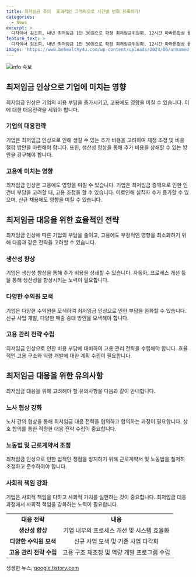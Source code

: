 ```yaml
---
title: 최저임금 추이  효과적인 그래픽으로 시간별 변화 유혹하기!
categories:
  - News
excerpt: >
  디자이너 김초희, 내년 최저임금 1만 30원으로 확정 최저임금위원회, 12시간 마라톤협상 끝에 결정 내년 최저임금으로 인한 사회적 영향도 주목!
feature_text: >
  디자이너 김초희, 내년 최저임금 1만 30원으로 확정 최저임금위원회, 12시간 마라톤협상 끝에 결정 내년 최저임금으로 인한 사회적 영향도 주목!
image: 'https://www.behealthy4u.com/wp-content/uploads/2024/06/unnamed-file.png'
---
```


<p><img src="https://www.behealthy4u.com/wp-content/uploads/2024/06/unnamed-file.png" alt="info 속보" /></p>

<h2 data-ke-size="size26">최저임금 인상으로 기업에 미치는 영향</h2>

<p data-ke-size="size16">최저임금 인상은 기업의 비용 부담을 증가시키고, 고용에도 영향을 미칠 수 있습니다. 이에 대한 대응전략을 세워야 합니다.</p>

<h3>기업의 대응전략</h3>

<p data-ke-size="size16">기업은 최저임금 인상으로 인해 생길 수 있는 추가 비용을 고려하여 재정 조정 및 비용 절감 방안을 마련해야 합니다. 또한, 생산성 향상을 통해 추가 비용을 상쇄할 수 있는 방안을 강구해야 합니다.</p>

<h3>고용에 미치는 영향</h3>

<p data-ke-size="size16">최저임금 인상은 고용에도 영향을 미칠 수 있습니다. 기업은 최저임금 증액으로 인한 인건비 부담을 고려할 때, 고용 조정을 할 수 있습니다. 이로인해 실직자 수가 증가할 수 있으며, 신규 채용에도 영향을 미칠 수 있습니다.</p>

<h2 data-ke-size="size26">최저임금 대응을 위한 효율적인 전략</h2>

<p data-ke-size="size16">최저임금 인상에 따른 기업의 부담을 줄이고, 고용에도 부정적인 영향을 최소화하기 위해 다음과 같은 전략을 고려할 수 있습니다.</p>

<h3>생산성 향상</h3>

<p data-ke-size="size16">기업은 생산성 향상을 통해 추가 비용을 상쇄할 수 있습니다. 자동화, 프로세스 개선 등을 통해 생산성을 향상시키는 노력이 필요합니다.</p>

<h3>다양한 수익원 모색</h3>

<p data-ke-size="size16">기업은 다양한 수익원을 모색하여 최저임금 인상으로 인한 부담을 완화할 수 있습니다. 신규 사업 개발, 다양한 매출 증대 방안을 모색해야 합니다.</p>

<h3>고용 관리 전략 수립</h3>

<p data-ke-size="size16">최저임금 인상으로 인한 비용 부담에 대비하여 고용 관리 전략을 수립해야 합니다. 효율적인 고용 구조와 역량 개발에 대한 계획 수립이 필요합니다.</p>

<h2 data-ke-size="size26">최저임금 대응을 위한 유의사항</h2>

<p data-ke-size="size16">최저임금 대응을 위해 고려해야 할 유의사항을 다음과 같이 안내합니다.</p>

<h3>노사 협상 강화</h3>

<p data-ke-size="size16">노사 간의 협상을 통해 최저임금 대응 전략을 협의하고 합의하는 과정이 필요합니다. 상호 합의를 통한 적정한 대응 전략 수립이 중요합니다.</p>

<h3>노동법 및 근로계약서 조정</h3>

<p data-ke-size="size16">최저임금 인상으로 인한 법적인 쟁점을 방지하기 위해 근로계약서 및 노동법을 철저히 조정하고 준수하여야 합니다.</p>

<h3>사회적 책임 강화</h3>

<p data-ke-size="size16">기업은 사회적 책임을 다하고 사회적 가치를 실현하는 것이 중요합니다. 최저임금 대응 과정에서 사회적 책임을 강화하는 노력이 필요합니다.</p>

<table>
  <tbody>
    <tr>
      <td style="text-align: center; height: 17px;"><b>대응 전략</b></td>
      <td style="text-align: center; height: 17px;"><b>내용</b></td>
    </tr>
    <tr>
      <td style="text-align: center; height: 17px;"><b>생산성 향상</b></td>
      <td style="text-align: center; height: 17px;">기업 내부의 프로세스 개선 및 시스템 효율화</td>
    </tr>
    <tr>
      <td style="text-align: center; height: 17px;"><b>다양한 수익원 모색</b></td>
      <td style="text-align: center; height: 17px;">신규 사업 모색 및 기존 사업 다각화</td>
    </tr>
    <tr>
      <td style="text-align: center; height: 17px;"><b>고용 관리 전략 수립</b></td>
      <td style="text-align: center; height: 17px;">고용 구조 재조정 및 역량 개발 프로그램 수립</td>
    </tr>
  </tbody>
</table>
생생한 뉴스, <a href="https://qoogle.tistory.com" rel="dofollow">qoogle.tistory.com</a>


